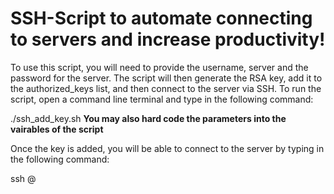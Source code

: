 # SSH-Script to automate connecting to servers and increase productivity! 
To use this script, you will need to provide the username, server and the password for the server. The script will then generate the RSA key, add it to the authorized_keys list, and then connect to the server via SSH. To run the script, open a command line terminal and type in the following command:

./ssh_add_key.sh <username> <server> <password>
**You may also hard code the parameters into the vairables of the script**

Once the key is added, you will be able to connect to the server by typing in the following command:

ssh <username>@<server>

